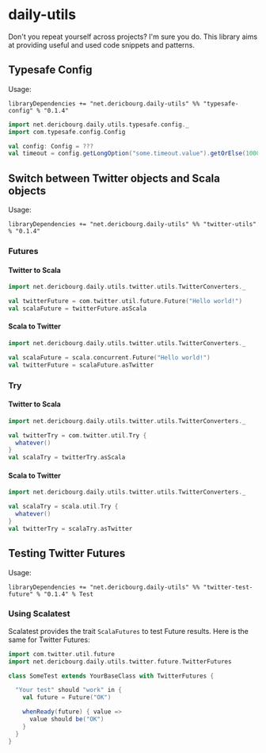 # daily-utils

Don't you repeat yourself across projects? I'm sure you do.
This library aims at providing useful and used code snippets and patterns.

## Typesafe Config

Usage:
```
libraryDependencies += "net.dericbourg.daily-utils" %% "typesafe-config" % "0.1.4"
```

```scala
import net.dericbourg.daily.utils.typesafe.config._
import com.typesafe.config.Config

val config: Config = ???
val timeout = config.getLongOption("some.timeout.value").getOrElse(1000)
```

## Switch between Twitter objects and Scala objects

Usage:
```
libraryDependencies += "net.dericbourg.daily-utils" %% "twitter-utils" % "0.1.4"
```

### Futures

#### Twitter to Scala
```scala
import net.dericbourg.daily.utils.twitter.utils.TwitterConverters._

val twitterFuture = com.twitter.util.future.Future("Hello world!")
val scalaFuture = twitterFuture.asScala
```

#### Scala to Twitter
```scala
import net.dericbourg.daily.utils.twitter.utils.TwitterConverters._

val scalaFuture = scala.concurrent.Future("Hello world!")
val twitterFuture = scalaFuture.asTwitter
```

### Try

#### Twitter to Scala

```scala
import net.dericbourg.daily.utils.twitter.utils.TwitterConverters._

val twitterTry = com.twitter.util.Try {
  whatever()
}
val scalaTry = twitterTry.asScala
```

#### Scala to Twitter

```scala
import net.dericbourg.daily.utils.twitter.utils.TwitterConverters._

val scalaTry = scala.util.Try {
  whatever()
}
val twitterTry = scalaTry.asTwitter
```

## Testing Twitter Futures

Usage:
```
libraryDependencies += "net.dericbourg.daily-utils" %% "twitter-test-future" % "0.1.4" % Test
```

### Using Scalatest

Scalatest provides the trait `ScalaFutures` to test Future results. Here is the same for Twitter Futures:

```scala
import com.twitter.util.future
import net.dericbourg.daily.utils.twitter.future.TwitterFutures

class SomeTest extends YourBaseClass with TwitterFutures {

  "Your test" should "work" in {
    val future = Future("OK")

    whenReady(future) { value =>
      value should be("OK")
    }
  }
}
```
